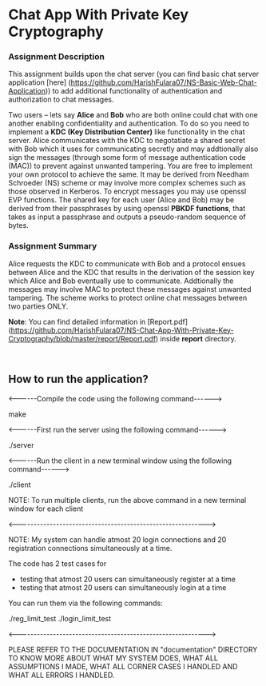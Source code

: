 # Chat App With Private Key Cryptography

### Assignment Description

This assignment builds upon the chat server (you can find basic chat server application [here] (https://github.com/HarishFulara07/NS-Basic-Web-Chat-Application)) to add additional functionality of authentication and authorization to chat messages.

Two users – lets say **Alice** and **Bob** who are both online could chat with one another enabling confidentiality and authentication. To do so you need to implement a **KDC (Key Distribution Center)** like functionality in the chat server. Alice communicates with the KDC to negotatiate a shared secret with Bob which it uses for communicating secretly and may addtionally also sign the messages (through some form of message authentication code (MAC)) to prevent against unwanted tampering. You are free to implement your own protocol to achieve the same. It may be derived from Needham Schroeder (NS) scheme or may involve more complex schemes such as those observed in Kerberos. To encrypt messages you may use openssl EVP functions. The shared key for each user (Alice and Bob) may be derived from their passphrases by using openssl **PBKDF functions**, that takes as input a passphrase and outputs a pseudo-random sequence of bytes.

### Assignment Summary

Alice requests the KDC to communicate with Bob and a protocol ensues between Alice and the KDC that results in the derivation of the session key which Alice and Bob eventually use to communicate. Addtionally the messages may involve MAC to protect these messages against unwanted tampering. The scheme works to protect online chat messages between two parties ONLY.

**Note**: You can find detailed information in [Report.pdf] (https://github.com/HarishFulara07/NS-Chat-App-With-Private-Key-Cryptography/blob/master/report/Report.pdf) inside **report** directory.

<br>

## How to run the application?

<------Compile the code using the following command------>

make

<------First run the server using the following command------>

./server

<------Run the client in a new terminal window using the following command------>

./client

NOTE: To run multiple clients, run the above command in a new terminal window for each client

<----------------------------------------------------------->

NOTE: My system can handle atmost 20 login connections and 20 registration connections simultaneously at a time.

The code has 2 test cases for

- testing that atmost 20 users can simultaneously register at a time
- testing that atmost 20 users can simultaneously login at a time

You can run them via the following commands:

./reg_limit_test
./login_limit_test


<----------------------------------------------------------->

PLEASE REFER TO THE DOCUMENTATION IN "documentation" DIRECTORY TO KNOW MORE ABOUT WHAT MY SYSTEM DOES, WHAT ALL ASSUMPTIONS I MADE, WHAT ALL CORNER CASES I HANDLED AND WHAT ALL ERRORS I HANDLED.
